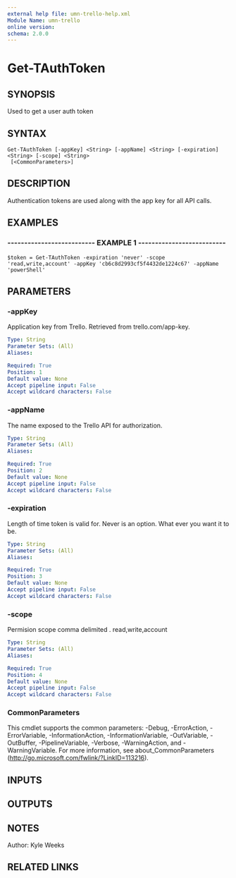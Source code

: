 ```yaml
---
external help file: umn-trello-help.xml
Module Name: umn-trello
online version: 
schema: 2.0.0
---
```


# Get-TAuthToken

## SYNOPSIS
Used to get a user auth token

## SYNTAX

```
Get-TAuthToken [-appKey] <String> [-appName] <String> [-expiration] <String> [-scope] <String>
 [<CommonParameters>]
```

## DESCRIPTION
Authentication tokens are used along with the app key for all API calls.

## EXAMPLES

### -------------------------- EXAMPLE 1 --------------------------
```
$token = Get-TAuthToken -expiration 'never' -scope 'read,write,account' -appKey 'cb6c8d2993cf5f4432de1224c67' -appName 'powerShell'
```

## PARAMETERS

### -appKey
Application key from Trello.
Retrieved from trello.com/app-key.

```yaml
Type: String
Parameter Sets: (All)
Aliases: 

Required: True
Position: 1
Default value: None
Accept pipeline input: False
Accept wildcard characters: False
```

### -appName
The name exposed to the Trello API for authorization.

```yaml
Type: String
Parameter Sets: (All)
Aliases: 

Required: True
Position: 2
Default value: None
Accept pipeline input: False
Accept wildcard characters: False
```

### -expiration
Length of time token is valid for.
Never is an option.
What ever you want it to be.

```yaml
Type: String
Parameter Sets: (All)
Aliases: 

Required: True
Position: 3
Default value: None
Accept pipeline input: False
Accept wildcard characters: False
```

### -scope
Permision scope comma delimited .
read,write,account

```yaml
Type: String
Parameter Sets: (All)
Aliases: 

Required: True
Position: 4
Default value: None
Accept pipeline input: False
Accept wildcard characters: False
```

### CommonParameters
This cmdlet supports the common parameters: -Debug, -ErrorAction, -ErrorVariable, -InformationAction, -InformationVariable, -OutVariable, -OutBuffer, -PipelineVariable, -Verbose, -WarningAction, and -WarningVariable. For more information, see about_CommonParameters (http://go.microsoft.com/fwlink/?LinkID=113216).

## INPUTS

## OUTPUTS

## NOTES
Author: Kyle Weeks

## RELATED LINKS


